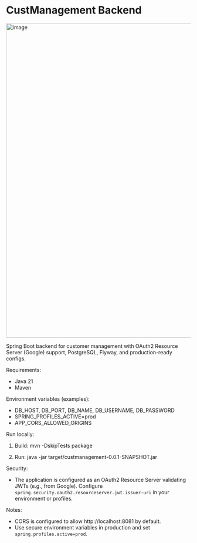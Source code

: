 # CustManagement Backend
<img width="1918" height="856" alt="image" src="https://github.com/user-attachments/assets/c7488e98-50ab-42f0-a990-30c82b19f70c" />

Spring Boot backend for customer management with OAuth2 Resource Server (Google) support, PostgreSQL, Flyway, and production-ready configs.

Requirements:
- Java 21
- Maven

Environment variables (examples):

- DB_HOST, DB_PORT, DB_NAME, DB_USERNAME, DB_PASSWORD
- SPRING_PROFILES_ACTIVE=prod
- APP_CORS_ALLOWED_ORIGINS

Run locally:


1. Build:
   mvn -DskipTests package

3. Run:
   java -jar target/custmanagement-0.0.1-SNAPSHOT.jar


Security:
- The application is configured as an OAuth2 Resource Server validating JWTs (e.g., from Google). Configure `spring.security.oauth2.resourceserver.jwt.issuer-uri` in your environment or profiles.

Notes:
- CORS is configured to allow http://localhost:8081 by default.
- Use secure environment variables in production and set `spring.profiles.active=prod`.

